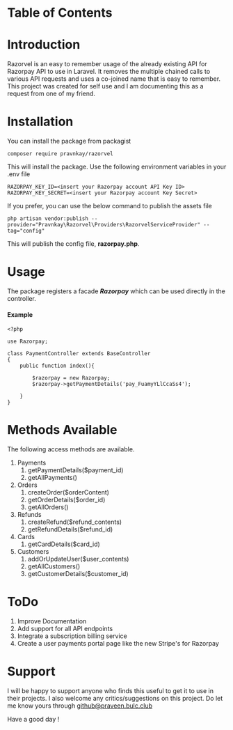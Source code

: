 # Table of Contents



# Introduction

Razorvel is an easy to remember usage of the already existing API for Razorpay API to use in Laravel. It removes the multiple chained calls to various API requests and uses a co-joined name that is easy to remember. This project was created for self use and I am documenting this as a request from one of my friend.

# Installation

You can install the package from packagist

    composer require pravnkay/razorvel

This will install the package. Use the following environment variables in your .env file

    RAZORPAY_KEY_ID=<insert your Razorpay account API Key ID>
    RAZORPAY_KEY_SECRET=<insert your Razorpay account Key Secret>

If you prefer, you can use the below command to publish the assets file

    php artisan vendor:publish --provider="Pravnkay\Razorvel\Providers\RazorvelServiceProvider" --tag="config"

This will publish the config file, **razorpay.php**.

# Usage

The package registers a facade ***Razorpay*** which can be used directly in the controller.

#### Example

    <?php
    
    use Razorpay;

    class PaymentController extends BaseController
    {
		public function index(){

			$razorpay = new Razorpay;
			$razorpay->getPaymentDetails('pay_FuamyYLlCcaSs4');   

		}   
    }

# Methods Available
The following access methods are available.

 1. Payments
	 1. getPaymentDetails($payment_id)
	 2. getAllPayments()
 2. Orders
	 1. createOrder($orderContent)
	 2. getOrderDetails($order_id)
	 3. getAllOrders()
 3. Refunds
	 1. createRefund($refund_contents)
	 2. getRefundDetails($refund_id)
 4. Cards
	 1. getCardDetails($card_id)
 5. Customers
	 1. addOrUpdateUser($user_contents)
	 2. getAllCustomers()
	 3. getCustomerDetails($customer_id)

# ToDo

1. Improve Documentation
2. Add support for all API endpoints
3. Integrate a subscription billing service
4. Create a user payments portal page like the new Stripe's for Razorpay

# Support

I will be happy to support anyone who finds this useful to get it to use in their projects. I also welcome any critics/suggestions on this project. Do let me know yours through github@praveen.bulc.club

Have a good day !
